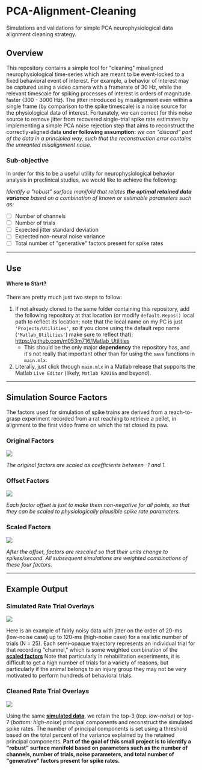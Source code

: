 # PCA-Alignment-Cleaning
Simulations and validations for simple PCA neurophysiological data alignment cleaning strategy.

## Overview ##

This repository contains a simple tool for "cleaning" misaligned neurophysiological time-series which are meant to be event-locked to a fixed behavioral event of interest. For example, a behavior of interest may be captured using a video camera with a framerate of 30 Hz, while the relevant timescale for spiking processes of interest is orders of magnitude faster (300 - 3000 Hz). The jitter introduced by misalignment even within a single frame (by comparison to the spike timescale) is a noise source for the physiological data of interest. Fortunately, we can correct for this noise source to remove jitter from recovered single-trial spike rate estimates by implementing a simple PCA noise rejection step that aims to reconstruct the correctly-aligned data **under following assumption:** _we can "discard" part of the data in a principled way, such that the reconstruction error contains the unwanted misalignment noise._ 

### Sub-objective ###

In order for this to be a useful utility for neurophysiological behavior analysis in preclinical studies, we would like to achieve the following:

_Identify a "robust" surface manifold that relates **the optimal retained data variance** based on a combination of known or estimable parameters such as:_

- [ ] Number of channels 
- [ ] Number of trials 
- [ ] Expected jitter standard deviation
- [ ] Expected non-neural noise variance
- [ ] Total number of "generative" factors present for spike rates

---

## Use ##

#### Where to Start? ####

There are pretty much just two steps to follow:

1. If not already cloned to the same folder containing this repository, add the following repository at that location (or modify `default.Repos()` local path to reflect its location; note that the local name on my PC is just `'Projects/Utilities'`, so if you clone using the default repo name (`'Matlab_Utilities'`) make sure to reflect that):
   https://github.com/m053m716/Matlab_Utilities
   * This should be the only major **dependency** the repository has, and it's not really that important other than for using the `save` functions in `main.mlx`.
2. Literally, just click through `main.mlx` in a Matlab release that supports the Matlab `Live Editor` (likely, `Matlab R2016a` and beyond). 

---

## Simulation Source Factors ##

The factors used for simulation of spike trains are derived from a reach-to-grasp experiment recorded from a rat reaching to retrieve a pellet, in alignment to the first video frame on which the rat closed its paw. 

### Original Factors ###

![](https://media.githubusercontent.com/media/Cortical-Plasticity-Lab/PCA-Alignment-Cleaning/master/docs/Original_Factors.png)

_The original factors are scaled as coefficients between -1 and 1._

### Offset Factors ###

![](https://media.githubusercontent.com/media/Cortical-Plasticity-Lab/PCA-Alignment-Cleaning/master/docs/Offset_Factors.png)

_Each factor offset is just to make them non-negative for all points, so that they can be scaled to physiologically plausible spike rate parameters._

### Scaled Factors ###

![](https://media.githubusercontent.com/media/Cortical-Plasticity-Lab/PCA-Alignment-Cleaning/master/docs/Scaled_Factors.png)

_After the offset, factors are rescaled so that their units change to spikes/second. All subsequent simulations are weighted combinations of these four factors._

---

## Example Output ##

### Simulated Rate Trial Overlays ###

![](https://media.githubusercontent.com/media/Cortical-Plasticity-Lab/PCA-Alignment-Cleaning/master/docs/Example_Original_Output.png)

Here is an example of fairly noisy data with jitter on the order of 20-ms (low-noise case) up to 120-ms (high-noise case) for a realistic number of trials (N = 25). Each semi-opaque trajectory represents an individual trial for that recording "channel," which is some weighted combination of the **[scaled factors](#Scaled-Factors)** Note that particularly in rehabilitation experiments, it is difficult to get a high number of trials for a variety of reasons, but particularly if the animal belongs to an injury group they may not be very motivated to perform hundreds of behavioral trials.

### Cleaned Rate Trial Overlays ###

![](https://media.githubusercontent.com/media/Cortical-Plasticity-Lab/PCA-Alignment-Cleaning/master/docs/Example_Cleaned_Output.png)

Using the same **[simulated data](#simulated-rate-trial-overlays)**, we retain the top-3 (_top: low-noise_) or top-7 (_bottom: high-noise_) principal components and reconstruct the simulated spike rates. The number of principal components is set using a threshold based on the total percent of the variance explained by the retained principal components. **Part of the goal of this small project is to identify a "robust" surface manifold based on parameters such as the number of channels, number of trials, noise parameters, and total number of "generative" factors present for spike rates.**